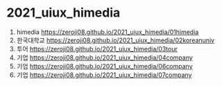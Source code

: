# 2021_uiux_himedia
1. himedia https://zeroji08.github.io/2021_uiux_himedia/01himedia
1. 한국대학교 https://zeroji08.github.io/2021_uiux_himedia/02koreanuniv
1. 투어 https://zeroji08.github.io/2021_uiux_himedia/03tour
1. 기업 https://zeroji08.github.io/2021_uiux_himedia/04company
1. 기업 https://zeroji08.github.io/2021_uiux_himedia/06company
1. 기업 https://zeroji08.github.io/2021_uiux_himedia/07company

